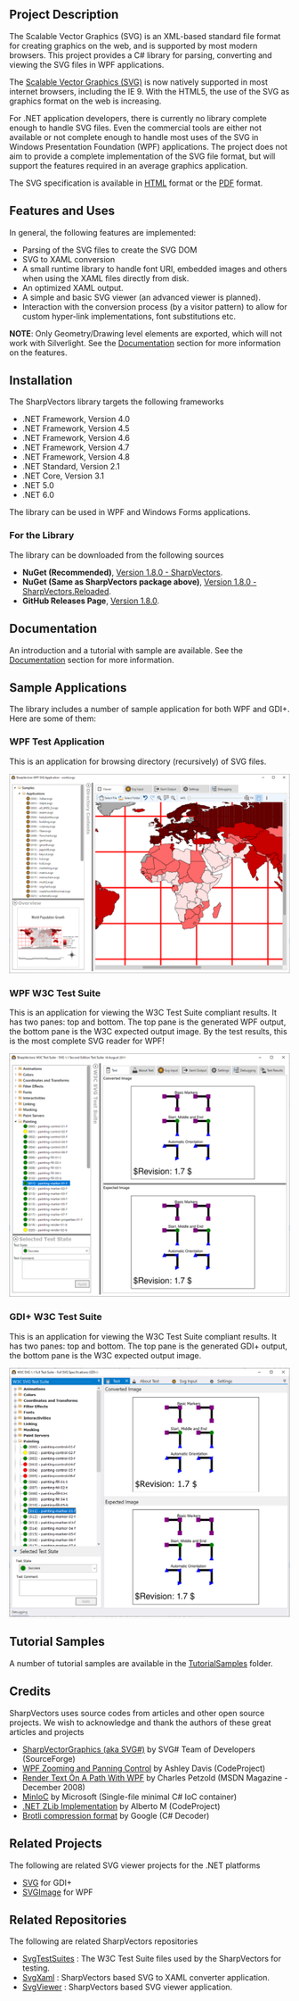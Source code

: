 ## Project Description
The Scalable Vector Graphics (SVG) is an XML-based standard file format for creating graphics on the web, 
and is supported by most modern browsers.
This project provides a C# library for parsing, converting and viewing the SVG files in WPF applications.

The [Scalable Vector Graphics (SVG)](http://en.wikipedia.org/wiki/Scalable_Vector_Graphics) is now natively 
supported in most internet browsers, including the IE 9. With the HTML5, the use of the SVG as graphics 
format on the web is increasing. 

For .NET application developers, there is currently no library complete enough to handle SVG files. 
Even the commercial tools are either not available or not complete enough to handle most uses of 
the SVG in Windows Presentation Foundation (WPF) applications.
The project does not aim to provide a complete implementation of the SVG file format, but will 
support the features required in an average graphics application.

The SVG specification is available in [HTML](https://www.w3.org/TR/SVG11/) format or the [PDF](https://www.w3.org/TR/SVG11/REC-SVG11-20110816.pdf) format.

## Features and Uses
In general, the following features are implemented:
* Parsing of the SVG files to create the SVG DOM
* SVG to XAML conversion
* A small runtime library to handle font URI, embedded images and others when using the XAML files directly from disk.
* An optimized XAML output.
* A simple and basic SVG viewer (an advanced viewer is planned).
* Interaction with the conversion process (by a visitor pattern) to allow for custom hyper-link implementations, font substitutions etc.

**NOTE**: Only Geometry/Drawing level elements are exported, which will not work with Silverlight. 
See the [Documentation](https://elinamllc.github.io/SharpVectors) section for more information on the features.

## Installation
The SharpVectors library targets the following frameworks
* .NET Framework, Version 4.0
* .NET Framework, Version 4.5
* .NET Framework, Version 4.6
* .NET Framework, Version 4.7
* .NET Framework, Version 4.8
* .NET Standard, Version 2.1
* .NET Core, Version 3.1
* .NET 5.0
* .NET 6.0

The library can be used in WPF and Windows Forms applications.

### For the Library
The library can be downloaded from the following sources
* **NuGet (Recommended)**, [Version 1.8.0 - SharpVectors](https://www.nuget.org/packages/SharpVectors/).
* **NuGet (Same as SharpVectors package above)**, [Version 1.8.0 - SharpVectors.Reloaded](https://www.nuget.org/packages/SharpVectors.Reloaded/).
* **GitHub Releases Page**, [Version 1.8.0](https://github.com/ElinamLLC/SharpVectors/releases).

## Documentation
An introduction and a tutorial with sample are available. See the [Documentation](https://elinamllc.github.io/SharpVectors) section for more information.

## Sample Applications
The library includes a number of sample application for both WPF and GDI+. Here are some of them:

### WPF Test Application
This is an application for browsing directory (recursively) of SVG files.

![](Images/Home_WpfTestSvgSample.png)

### WPF W3C Test Suite
This is an application for viewing the W3C Test Suite compliant results. It has two panes: top and bottom. 
The top pane is the generated WPF output, the bottom pane is the W3C expected output image.
By the test results, this is the most complete SVG reader for WPF!

![](Images/Home_WpfW3cSvgTestSuite.png)

### GDI+ W3C Test Suite
This is an application for viewing the W3C Test Suite compliant results. It has two panes: top and bottom. 
The top pane is the generated GDI+ output, the bottom pane is the W3C expected output image.

![](Images/GdiW3cSvgTestSuite.png)

## Tutorial Samples
A number of tutorial samples are available in the [TutorialSamples](https://github.com/ElinamLLC/SharpVectors/tree/master/TutorialSamples) folder.

## Credits
SharpVectors uses source codes from articles and other open source projects. We wish to acknowledge and thank 
the authors of these great articles and projects
* [SharpVectorGraphics (aka SVG#)](https://sourceforge.net/projects/svgdomcsharp/) by SVG# Team of Developers (SourceForge)
* [WPF Zooming and Panning Control](https://www.codeproject.com/KB/WPF/zoomandpancontrol.aspx) by Ashley Davis (CodeProject)
* [Render Text On A Path With WPF](https://msdn.microsoft.com/en-us/magazine/dd263097.aspx) by Charles Petzold (MSDN Magazine - December 2008)
* [MinIoC](https://github.com/microsoft/MinIoC) by Microsoft (Single-file minimal C# IoC container)
* [.NET ZLib Implementation](https://www.codeproject.com/Tips/830793/NET-ZLib-Implementation) by Alberto M (CodeProject)
* [Brotli compression format](https://github.com/google/brotli) by Google (C# Decoder)

## Related Projects
The following are related SVG viewer projects for the .NET platforms
* [SVG](https://github.com/vvvv/SVG) for GDI+
* [SVGImage](https://github.com/dotnetprojects/SVGImage) for WPF

## Related Repositories
The following are related SharpVectors repositories
* [SvgTestSuites](https://github.com/ElinamLLC/SvgTestSuites) : The W3C Test Suite files used by the SharpVectors for testing.
* [SvgXaml](https://github.com/ElinamLLC/SvgXaml) : SharpVectors based SVG to XAML converter application.
* [SvgViewer](https://github.com/ElinamLLC/SvgViewer) : SharpVectors based SVG viewer application.


